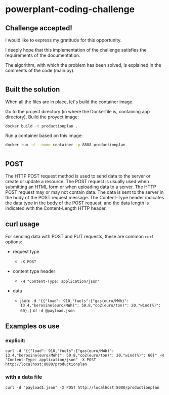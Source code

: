 # powerplant-coding-challenge
## Challenge accepted!

I would like to express my gratitude for this opportunity.


I deeply hope that this implementation of the challenge satisfies the requirements of the documentation.

The algorithm, with which the problem has been solved, is explained in the comments of the code (main.py).

#

## Built the solution

When all the files are in place, let's build the container image.

Go to the project directory (in where the Dockerfile is, containing app directory).
Build the proyect image:

```bash
docker build -t productionplan .
```

Run a container based on this image:

```bash
docker run -d --name container -p 8888 productionplan
```
#
## POST

The HTTP POST request method is used to send data to the server or create or update a resource. The POST request is usually used when submitting an HTML form or when uploading data to a server. The HTTP POST request may or may not contain data. The data is sent to the server in the body of the POST request message. The Content-Type header indicates the data type in the body of the POST request, and the data length is indicated with the Content-Length HTTP header.

## curl usage

For sending data with POST and PUT requests, these are common `curl` options:

 * request type

   * `-X POST`

 * content type header

   * `-H "Content-Type: application/json"`
 
* data
 
  * json: `-d '{{"load": 910,"fuels":{"gas(euro/MWh)": 13.4,"kerosine(euro/MWh)": 50.8,"co2(euro/ton)": 20,"wind(%)": 60},}` or `-d @payload.json`
  
## Examples os use


### explicit:

    curl -d "{{"load": 910,"fuels":{"gas(euro/MWh)": 13.4,"kerosine(euro/MWh)": 50.8,"co2(euro/ton)": 20,"wind(%)": 60}" -H "Content-Type: application/json" -X POST http://localhost:8080/productionplan

### with a data file

 
    curl -d "payload1.json" -X POST http://localhost:8080/productionplan

